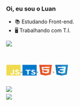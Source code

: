 ### Oi, eu sou o Luan

- 📚 Estudando Front-end.
- 🖥️ Trabalhando com T.I.
  


<div>
  <a href="https://github.com/LuanLoretto">
   
<img height="180em" src="https://github-readme-stats.vercel.app/api?username=LuanLoretto&show_icons=true&theme=tokyonight">
<div>

##

<div style="display: inline_block"><br>
  <img align="center" alt="Loretto-Js" height="30" width="40" src="https://raw.githubusercontent.com/devicons/devicon/master/icons/javascript/javascript-plain.svg">
  <img align="center" alt="Loretto-Ts" height="30" width="40" src="https://raw.githubusercontent.com/devicons/devicon/master/icons/typescript/typescript-plain.svg">
  <img align="center" alt="Loretto-HTML" height="30" width="40" src="https://raw.githubusercontent.com/devicons/devicon/master/icons/html5/html5-original.svg">
  <img align="center" alt="Loretto-CSS" height="30" width="40" src="https://raw.githubusercontent.com/devicons/devicon/master/icons/css3/css3-original.svg">
  
</div>

##

<div> 
 	<a href="twitch.tv/Loretto_" target="_blank"><img src="https://img.shields.io/badge/Twitch-9146FF?style=for-the-badge&logo=twitch&logoColor=white" target="_blank"></a> <br>
  <img align="center" src="https://media.giphy.com/media/avk0o4vn94JOefxRiT/giphy.gif?cid=ecf05e47f2a2dqtv0et4cuf7ntxas0blonogclhcbjntigq1&ep=v1_gifs_search&rid=giphy.gif&ct=gwidth=614&height=345">
</div>

